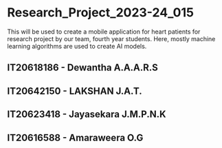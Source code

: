 # Research_Project_2023-24_015
This will be used to create a mobile application for heart patients for research project by our team, fourth year students. Here, mostly machine learning algorithms are used to create AI models.

## IT20618186 - Dewantha A.A.A.R.S
## IT20642150 - LAKSHAN J.A.T.
## IT20623418 - Jayasekara J.M.P.N.K
## IT20616588 - Amaraweera O.G
